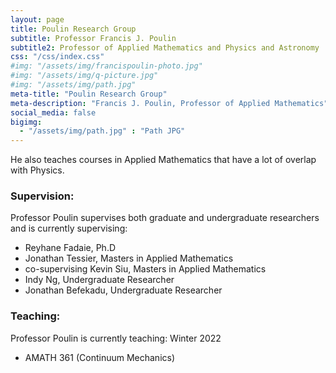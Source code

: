 ```yaml
---
layout: page
title: Poulin Research Group
subtitle: Professor Francis J. Poulin 
subtitle2: Professor of Applied Mathematics and Physics and Astronomy
css: "/css/index.css"
#img: "/assets/img/francispoulin-photo.jpg"
#img: "/assets/img/q-picture.jpg"
#img: "/assets/img/path.jpg"
meta-title: "Poulin Research Group"
meta-description: "Francis J. Poulin, Professor of Applied Mathematics"
social_media: false
bigimg:
  - "/assets/img/path.jpg" : "Path JPG"
---
```


He also teaches courses in Applied Mathematics that have a lot of overlap with Physics.

### Supervision:

Professor Poulin supervises both graduate and undergraduate researchers and is currently supervising:

- Reyhane Fadaie, Ph.D
- Jonathan Tessier, Masters in Applied Mathematics
- co-supervising Kevin Siu, Masters in Applied Mathematics
- Indy Ng, Undergraduate Researcher
- Jonathan Befekadu, Undergraduate Researcher 

### Teaching:

Professor Poulin is currently teaching: Winter 2022

- AMATH 361 (Continuum Mechanics)
